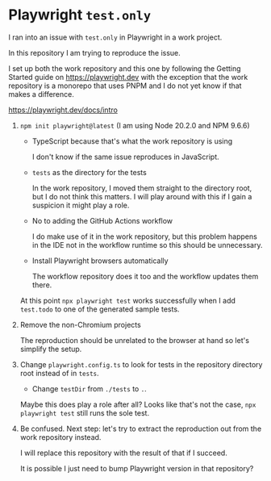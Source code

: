 # Playwright `test.only`

I ran into an issue with `test.only` in Playwright in a work project.

In this repository I am trying to reproduce the issue.

I set up both the work repository and this one by following the Getting Started
guide on https://playwright.dev with the exception that the work repository is a
monorepo that uses PNPM and I do not yet know if that makes a difference.

https://playwright.dev/docs/intro

1. `npm init playwright@latest` (I am using Node 20.2.0 and NPM 9.6.6)
   
   - TypeScript because that's what the work repository is using
  
     I don't know if the same issue reproduces in JavaScript.
   
   - `tests` as the directory for the tests

     In the work repository, I moved them straight to the directory root, but I
     do not think this matters.
     I will play around with this if I gain a suspicion it might play a role.
   
   - No to adding the GitHub Actions workflow

     I do make use of it in the work repository, but this problem happens in the
     IDE not in the workflow runtime so this should be unnecessary.

   
   - Install Playwright browsers automatically

     The workflow repository does it too and the workflow updates them there.

   At this point `npx playwright test` works successfully when I add `test.todo`
   to one of the generated sample tests.

2. Remove the non-Chromium projects

   The reproduction should be unrelated to the browser at hand so let's simplify
   the setup.

3. Change `playwright.config.ts` to look for tests in the repository directory
   root instead of in `tests`.
   
   - Change `testDir` from `./tests` to `.`.

   Maybe this does play a role after all?
   Looks like that's not the case, `npx playwright test` still runs the sole
   test.

4. Be confused.
   Next step: let's try to extract the reproduction out from the work repository
   instead.

   I will replace this repository with the result of that if I succeed.

   It is possible I just need to bump Playwright version in that repository?
